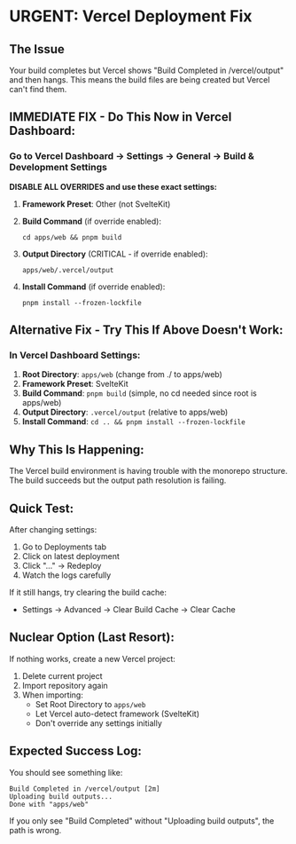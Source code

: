# URGENT: Vercel Deployment Fix

## The Issue
Your build completes but Vercel shows "Build Completed in /vercel/output" and then hangs. This means the build files are being created but Vercel can't find them.

## IMMEDIATE FIX - Do This Now in Vercel Dashboard:

### Go to Vercel Dashboard → Settings → General → Build & Development Settings

**DISABLE ALL OVERRIDES and use these exact settings:**

1. **Framework Preset**: Other (not SvelteKit)

2. **Build Command** (if override enabled):
   ```
   cd apps/web && pnpm build
   ```

3. **Output Directory** (CRITICAL - if override enabled):
   ```
   apps/web/.vercel/output
   ```

4. **Install Command** (if override enabled):
   ```
   pnpm install --frozen-lockfile
   ```

## Alternative Fix - Try This If Above Doesn't Work:

### In Vercel Dashboard Settings:

1. **Root Directory**: `apps/web` (change from ./ to apps/web)
2. **Framework Preset**: SvelteKit
3. **Build Command**: `pnpm build` (simple, no cd needed since root is apps/web)
4. **Output Directory**: `.vercel/output` (relative to apps/web)
5. **Install Command**: `cd .. && pnpm install --frozen-lockfile`

## Why This Is Happening:

The Vercel build environment is having trouble with the monorepo structure. The build succeeds but the output path resolution is failing.

## Quick Test:

After changing settings:
1. Go to Deployments tab
2. Click on latest deployment
3. Click "..." → Redeploy
4. Watch the logs carefully

If it still hangs, try clearing the build cache:
- Settings → Advanced → Clear Build Cache → Clear Cache

## Nuclear Option (Last Resort):

If nothing works, create a new Vercel project:
1. Delete current project
2. Import repository again
3. When importing:
   - Set Root Directory to `apps/web`
   - Let Vercel auto-detect framework (SvelteKit)
   - Don't override any settings initially

## Expected Success Log:
You should see something like:
```
Build Completed in /vercel/output [2m]
Uploading build outputs...
Done with "apps/web"
```

If you only see "Build Completed" without "Uploading build outputs", the path is wrong.